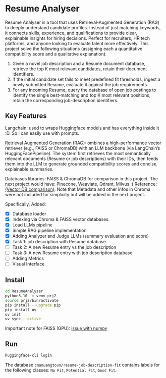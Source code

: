 # Resume Analyser

Resume Analyser is a tool that uses Retrieval-Augmented Generation (RAG) to deeply understand candidate profiles. Instead of just matching keywords, it connects skills, experience, and qualifications to provide clear, explainable insights for hiring decisions. Perfect for recruiters, HR tech platforms, and anyone looking to evaluate talent more effectively. This project solve the following situations (assigning each a quantitative compatibility score and a qualitative explanation):

1. Given a novel job description and a Resume document database, retrieve the top K most relevant candidates, retain their document identifiers.
2. If the initial candidate set fails to meet predefined fit thresholds, ingest a newly submitted Resume, evaluate it against the job requirements.
3. For any incoming Resume, query the database of open job postings to identify the single best‐matching and top K most relevant positions, retain the corresponding job-description identifiers.

## Key Features

Langchain: used to wraps Huggingface models and has everything inside it :D. So I can easily use with prompts.

Retrieval Augmented Generation (RAG): ombines a high-performance vector retriever (e.g., FAISS or ChromaDB) with an LLM backbone (via LangChain’s HuggingFacePipeline). The system first retrieves the most semantically relevant documents (Resume or job descriptions) with their IDs, then feeds them into the LLM to generate grounded compatibility scores and concise, explainable summaries.

Databases libraries: FAISS & ChromaDB for comparison in this project. The next project would have: Pinecone, Weaviate, Qdrant, Milvus :) Reference: [(Vector DB comparison)](https://medium.com/tech-ai-made-easy/vector-database-comparison-pinecone-vs-weaviate-vs-qdrant-vs-faiss-vs-milvus-vs-chroma-2025-15bf152f891d). Note that Metadata and other infos in Chroma were not included for simplicity but will be added in the next project.

Specifically, Added:

- [X] Database loader
- [X] Indexing via Chroma & FAISS vector databases.
- [X] Load LLMs pipeline
- [X] Simple RAG pipeline implementation
- [X] Adding Analyzer and Judge LLMs (summary evaluation and score)
- [X] Task 1: job description with Resume database
- [ ] Task 2: A new Resume entry vs the job description
- [ ] Task 3: A new Resume entry with job description database
- [ ] Adding Metrics
- [ ] Visual Interface

## Install

```bash
cd ResumeAnalyzer
python3.10 -m venv prj2
source prj2/bin/activate
pip install --upgrade pip
pip install uv
uv init . 
uv sync --active
```

Important note for FAISS (GPU): [issue with numpy](https://github.com/facebookresearch/faiss/issues/3526)

## Run

```bash
huggingface-cli login
```

The database `cnamuangtoun/resume-job-description-fit` contains labels for the following classes: `No Fit`, `Potential Fit`, `Good Fit`.
